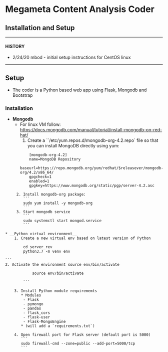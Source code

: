# Megameta Content Analysis Coder

## Installation and Setup

----

#### HISTORY

* 2/24/20 mbod - initial setup instructions for CentOS linux 

----


## Setup

* The coder is a Python based web app using Flask, Mongodb and Bootstrap

### Installation

* __Mongodb__
    * For linux VM follow: https://docs.mongodb.com/manual/tutorial/install-mongodb-on-red-hat/
      1. Create a ``/etc/yum.repos.d/mongodb-org-4.2.repo` file so that you can install MongoDB directly using yum:      
      ```
          [mongodb-org-4.2]
          name=MongoDB Repository
          baseurl=https://repo.mongodb.org/yum/redhat/$releasever/mongodb-org/4.2/x86_64/
          gpgcheck=1
          enabled=1
          gpgkey=https://www.mongodb.org/static/pgp/server-4.2.asc    
```
     2. Install mongodb-org package:  
        ```
        sudo yum install -y mongodb-org
        ```
     3. Start mongodb service
        ```
        sudo systemctl start mongod.service
        ```
    
* __Python virtual environment__
    1. Create a new virtual env based on latest version of Python 
```
            cd server_rev
            python3.7 -m venv env
          
    ```
    2. Activate the environment source env/bin/activate
```
            source env/bin/activate
            
        ``` 

    3. Install Python module requirememts
       * Modules
        - Flask 
        - pymongo 
        - pandas 
        - flask_cors 
        - flask-user 
        - Flask-MongoEngine
       * (will add a `requirements.txt`)
       
    4. Open firewall port for Flask server (default port is 5000)
       ```
       sudo firewall-cmd --zone=public --add-port=5000/tcp 
       ```

    
